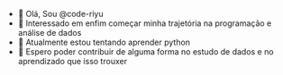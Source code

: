 - 👋 Olá, Sou @code-riyu
- 👀 Interessado em enfim começar minha trajetória na programação e análise de dados
- 🌱 Atualmente estou tentando aprender python
- 💞️ Espero poder contribuir de alguma forma no estudo de dados e no aprendizado que isso trouxer

<!---
code-riyu/code-riyu is a ✨ special ✨ repository because its `README.md` (this file) appears on your GitHub profile.
You can click the Preview link to take a look at your changes.
--->
